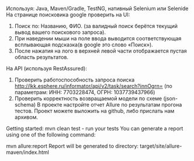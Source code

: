 Используя: Java, Maven/Gradle, TestNG, нативный Selenium или Selenide На странице поисковика
google проверить на UI:
1) Поиск по: Названию, ФИО. (за валидный поиск берётся текущий вывод вашего поискового
запроса).
2) При наведении мыши на поле ввода выводится соответствующая всплывающая подсказка(в
google это слово «Поиск»).
3) После нажатия на лого в верхней левой части отображается пустая область результатов.

На API (используя RestAssured):
1) Проверить работоспособность запроса поиска
http://lkk.esphere.ru/informator/api/v2/task/search?innOgrn= (по параметрам: ИНН: 7703228474,
ОГРН: 1037739437966)
2) Проверить корректность возвращаемой модели по схеме (json-schema)
В проекте настройте отчет Allure по результатам прогона тестов.
Проект можете выложить на github, либо прислать нам архивом.




Getting started:
mvn clean test - run your tests
You can generate a report using one of the following command:

mvn allure:report
Report will be generated tо directory: target/site/allure-maven/index.html
